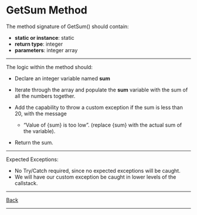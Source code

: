 # GetSum Method

The method signature of GetSum() should contain:

- **static or instance**: static
- **return type**: integer
- **parameters**: integer array

---

The logic within the method should:

- Declare an integer variable named **sum**

- Iterate through the array and populate the **sum** variable with the sum of all the numbers together.

- Add the capability to throw a custom exception if the sum is less than 20, with the message
  - “Value of {sum} is too low”. (replace {sum} with the actual sum of the variable).

- Return the sum.

---

Expected Exceptions:

- No Try/Catch required, since no expected exceptions will be caught.
- We will have our custom exception be caught in lower levels of the callstack.

---

[Back](/README.md)

---
